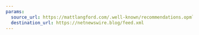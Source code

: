 ```yaml
---
params:
  source_url: https://mattlangford.com/.well-known/recommendations.opml
  destination_url: https://netnewswire.blog/feed.xml
---
```

